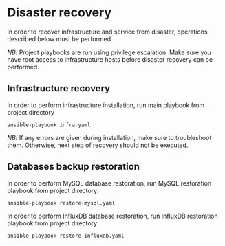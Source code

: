 # Disaster recovery

In order to recover infrastructure and service from disaster, operations described below must be performed.

*NB!* Project playbooks are run using privilege escalation. Make sure you have root access to infrastructure hosts
before disaster recovery can be performed.

## Infrastructure recovery

In order to perform infrastructure installation, run main playbook from project directory
```
ansible-playbook infra.yaml
```

*NB!* If any errors are given during installation, make sure to troubleshoot them.
Otherwise, next step of recovery should not be executed.

## Databases backup restoration

In order to perform MySQL database restoration, run MySQL restoration playbook from project directory:
```
ansible-playbook restore-mysql.yaml
```

In order to perform InfluxDB database restoration, run InfluxDB restoration playbook from project directory:
```
ansible-playbook restore-influxdb.yaml
```
